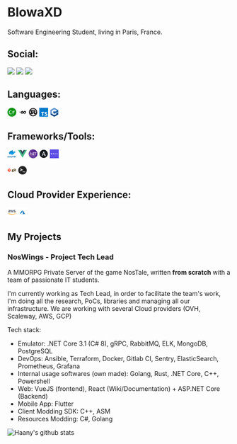# BlowaXD 

Software Engineering Student, living in Paris, France.

## Social:
[![](https://img.shields.io/badge/-@BlowaXD-%23181717?style=flat-square&logo=github)](https://github.com/blowaxd)
[![](https://img.shields.io/badge/-@Blowa-orange?style=flat-square&logo=gitlab)](https://gitlab.com/blowa)
[![](https://img.shields.io/badge/-Blowa%231337-%232c2f33?style=flat-square&logo=discord)]()


## Languages:
<code><img height="20" src="https://raw.githubusercontent.com/github/explore/80688e429a7d4ef2fca1e82350fe8e3517d3494d/topics/csharp/csharp.png"></code>
<code><img height="20" src="https://raw.githubusercontent.com/github/explore/80688e429a7d4ef2fca1e82350fe8e3517d3494d/topics/go/go.png"></code>
<code><img height="20" src="https://raw.githubusercontent.com/github/explore/80688e429a7d4ef2fca1e82350fe8e3517d3494d/topics/rust/rust.png"></code>
<code><img height="20" src="https://raw.githubusercontent.com/github/explore/80688e429a7d4ef2fca1e82350fe8e3517d3494d/topics/typescript/typescript.png"></code>
<code><img height="20" src="https://raw.githubusercontent.com/github/explore/80688e429a7d4ef2fca1e82350fe8e3517d3494d/topics/cpp/cpp.png"></code>

## Frameworks/Tools:
<code><img height="20" src="https://raw.githubusercontent.com/github/explore/80688e429a7d4ef2fca1e82350fe8e3517d3494d/topics/docker/docker.png"></code>
<code><img height="20" src="https://raw.githubusercontent.com/github/explore/80688e429a7d4ef2fca1e82350fe8e3517d3494d/topics/vue/vue.png"></code>
<code><img height="20" src="https://raw.githubusercontent.com/github/explore/93d8a67084f94b2a444e510199a6e7622e5b09a3/topics/dotnet/dotnet.png"></code>
<code><img height="20" src="https://raw.githubusercontent.com/github/explore/80688e429a7d4ef2fca1e82350fe8e3517d3494d/topics/ansible/ansible.png"></code>
<code><img height="20" src="https://raw.githubusercontent.com/github/explore/80688e429a7d4ef2fca1e82350fe8e3517d3494d/topics/terraform/terraform.png"></code>

<code><img height="20" src="https://raw.githubusercontent.com/github/explore/80688e429a7d4ef2fca1e82350fe8e3517d3494d/topics/git/git.png"></code>
<code><img height="20" src="https://raw.githubusercontent.com/github/explore/80688e429a7d4ef2fca1e82350fe8e3517d3494d/topics/terminal/terminal.png"></code>

## Cloud Provider Experience:
<code><img height="20" src="https://raw.githubusercontent.com/github/explore/fbceb94436312b6dacde68d122a5b9c7d11f9524/topics/aws/aws.png"></code>
<code><img height="20" src="https://raw.githubusercontent.com/github/explore/80688e429a7d4ef2fca1e82350fe8e3517d3494d/topics/azure/azure.png"></code>



## My Projects

### NosWings - Project Tech Lead
A MMORPG Private Server of the game NosTale, written **from scratch** with a team of passionate IT students.

I'm currently working as Tech Lead, in order to facilitate the team's work, I'm doing all the research, PoCs, libraries and managing all our infrastructure.
We are working with several Cloud providers (OVH, Scaleway, AWS, GCP)

Tech stack: 
- Emulator: .NET Core 3.1 (C# 8), gRPC, RabbitMQ, ELK, MongoDB, PostgreSQL
- DevOps: Ansible, Terraform, Docker, Gitlab CI, Sentry, ElasticSearch, Prometheus, Grafana
- Internal usage softwares (own made): Golang, Rust, .NET Core, C++, Powershell
- Web: VueJS (frontend), React (Wiki/Documentation) + ASP.NET Core (Backend)
- Mobile App: Flutter
- Client Modding SDK: C++, ASM
- Resources Modding: C#, Golang


![Haany's github stats](https://github-readme-stats.vercel.app/api?username=BlowaXD&show_icons=true&hide=[%22issues%22])
